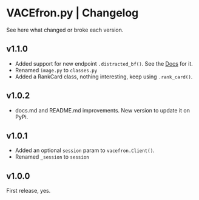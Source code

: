 # VACEfron.py | Changelog
See here what changed or broke each version.

## v1.1.0
- Added support for new endpoint `.distracted_bf()`. See the [Docs](docs.md#await-vac_apidistracted_bfboyfriend-woman-girlfriend) for it.
- Renamed `image.py` to `classes.py`
- Added a RankCard class, nothing interesting, keep using `.rank_card()`.

## v1.0.2
- docs.md and README.md improvements. New version to update it on PyPi.

## v1.0.1
- Added an optional `session` param to `vacefron.Client()`.
- Renamed `_session` to `session`

## v1.0.0
First release, yes.